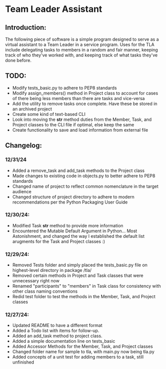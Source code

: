 # Team Leader Assistant

## Introduction:
The following piece of software is a simple program designed to serve as a virtual assistant to a Team Leader in a service program.
Uses for the TLA include delegating tasks to members in a random and fair manner, keeping track of who they've worked with,
and keeping track of what tasks they've done before.

## TODO:
*   Modify tests_basic.py to adhere to PEP8 standards
*   Modify assign_members() method in Project class to account for cases of there being less members than there are tasks and vice-versa
*   Add the utility to remove tasks once complete. Have these be stored in an archived project
*   Create some kind of text-based CLI
*   Look into moving the __str__ method duties from the Member, Task, and Project classes to the CLI file if optimal, else keep the same
*   Create functionality to save and load information from external file

## Changelog:

### 12/31/24
*   Added a remove_task and add_task methods to the Project class
*   Made changes to existing code in objects.py to better adhere to PEP8 standards
*   Changed name of project to reflect common nomenclature in the target audience 
*   Changed structure of project directory to adhere to modern recommendations per the Python Packaging User Guide

### 12/30/24:
*   Modified Task __str__ method to provide more information
*   Encountered the Mutable Default Argument in Python... Most Astonishment, and changed the way I established the default list arugments for the Task and Project classes :)

### 12/29/24:
*   Removed Tests folder and simply placed the tests_basic.py file on highest-level directory in package /tla/
*   Removed certain methods in Project and Task classes that were unnecessary right now
*   Renamed "participants" to "members" in Task class for consistency with other class naming conventions
*   Redid test folder to test the methods in the Member, Task, and Project classes

### 12/27/24: 
*   Updated README to have a different format
*   Added a Todo list with items for follow-up.
*   Added an add_task method to project class.
*   Added a simple documentation line on tests_basic
*   Added Accessor Methods for the Member, Task, and Project classes
*   Changed folder name for sample to tla, with main.py now being tla.py
*   Added concepts of a unit test for adding members to a task, still unfinished